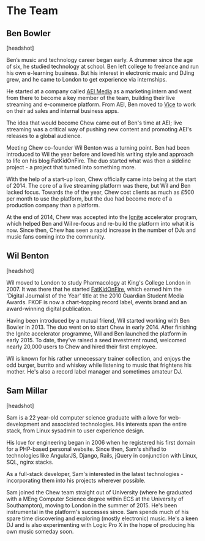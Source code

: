 # The Team

## Ben Bowler

[headshot]

Ben’s music and technology career began early. A drummer since the age of six, he studied technology at school. Ben left college to freelance and run his own e-learning business. But his interest in electronic music and DJing grew, and he came to London to get experience via internships.

He started at a company called [AEI Media](http://aeimedia.co.uk) as a marketing intern and went from there to become a key member of the team, building their live streaming and e-commerce platform. From AEI, Ben moved to [Vice](http://vice.com) to work on their ad sales and internal business apps.

The idea that would become Chew came out of Ben's time at AEI; live streaming was a critical way of pushing new content and promoting AEI's releases to a global audience.

Meeting Chew co-founder Wil Benton was a turning point. Ben had been introduced to Wil the year before and loved his writing style and approach to life on his blog FatKidOnFire. The duo started what was then a sideline project - a project that turned into something more.

With the help of a start-up loan, Chew officially came into being at the start of 2014. The core of a live streaming platform was there, but Wil and Ben lacked focus. Towards the of the year, Chew cost clients as much as £500 per month to use the platform, but the duo had become more of a production company than a platform.

At the end of 2014, Chew was accepted into the [Ignite](http://ignite100.com) accelerator program, which helped Ben and Wil re-focus and re-build the platform into what it is now. Since then, Chew has seen a rapid increase in the number of DJs and music fans coming into the community.

## Wil Benton

[headshot]

Wil moved to London to study Pharmacology at King's College London in 2007. It was there that he started [FatKidOnFire](http://fatkidonfire.com), which earned him the 'Digital Journalist of the Year' title at the 2010 Guardian Student Media Awards. FKOF is now a chart-topping record label, events brand and an award-winning digital publication. 

Having been introduced by a mutual friend, Wil started working with Ben Bowler in 2013. The duo went on to start Chew in early 2014. After finishing the Ignite accelerator programme, Wil and Ben launched the platform in early 2015. To date, they've raised a seed investment round, welcomed nearly 20,000 users to Chew and hired their first employee. 

Wil is known for his rather unnecessary trainer collection, and enjoys the odd burger, burrito and whiskey while listening to music that frightens his mother. He's also a record label manager and sometimes amateur DJ.

## Sam Millar

[headshot]

Sam is a 22 year-old computer science graduate with a love for web-development and associated technologies. His interests span the entire stack, from Linux sysadmin to user experience design.

His love for engineering began in 2006 when he registered his first domain for a PHP-based personal website. Since then, Sam's shifted to technologies like AngularJS, Django, Rails, jQuery in conjunction with Linux, SQL, nginx stacks.

As a full-stack developer, Sam's interested in the latest technologies - incorporating them into his projects wherever possible.

Sam joined the Chew team straight out of University (where he graduated with a MEng Computer Science degree within ECS at the University of Southampton), moving to London in the summer of 2015. He's been instrumental in the platform's successes since. Sam spends much of his spare time discovering and exploring (mostly electronic) music. He's a keen DJ and is also experimenting with Logic Pro X in the hope of producing his own music someday soon.
